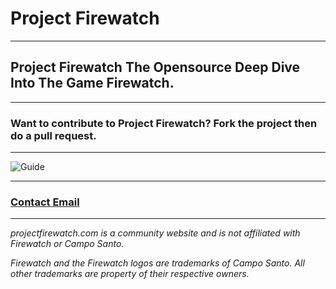 # Project Firewatch

---

## Project Firewatch The Opensource Deep Dive Into The Game Firewatch.

---

### Want to contribute to Project Firewatch? Fork the project then do a pull request.

---

![Guide](https://sophia.wtf/cdn/contribute.PNG)

---

### [Contact Email](mailto:contact@projectfirewatch.com)

---


*projectfirewatch.com is a community website and is not affiliated with Firewatch or Campo Santo.*

*Firewatch and the Firewatch logos are trademarks of Campo Santo. All other trademarks are property of their respective owners.*
